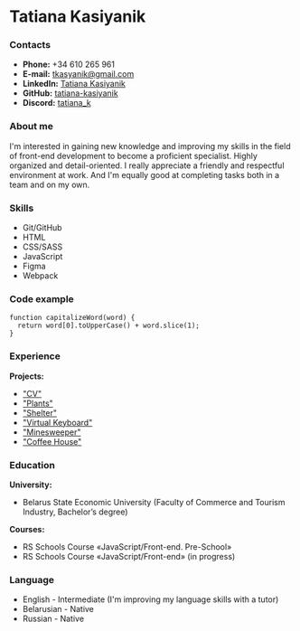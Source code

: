 # Tatiana Kasiyanik

### Contacts
* __Phone:__ +34 610 265 961
* __E-mail:__ tkasyanik@gmail.com
* __LinkedIn:__ [Tatiana Kasiyanik](https://www.linkedin.com/in/tatiana-kasiyanik-ba04b7257)
* __GitHub:__ [tatiana-kasiyanik](https://github.com/tatiana-kasiyanik)
* __Discord:__ [tatiana_k](https://discord.com/channels/@tatiana_kas)

### About me
I'm interested in gaining new knowledge and improving my skills in the field of front-end development to become a proficient specialist. Highly organized and detail-oriented. I really appreciate a friendly and respectful environment at work. And I'm equally good at completing tasks both in a team and on my own.

### Skills
* Git/GitHub
* HTML
* CSS/SASS
* JavaScript
* Figma
* Webpack

### Code example
```
function capitalizeWord(word) {
  return word[0].toUpperCase() + word.slice(1);
}
```

### Experience
__Projects:__ 
* ["CV"](https://tatiana-kasiyanik.github.io/rsschool-cv/)
* ["Plants"](https://rolling-scopes-school.github.io/tatiana-kasiyanik-JSFEPRESCHOOL2022Q4/plants/)
* ["Shelter"](https://rolling-scopes-school.github.io/tatiana-kasiyanik-JSFE2023Q1/shelter/)
* ["Virtual Keyboard"](https://tatiana-kasiyanik.github.io/virtual-keyboard/)
* ["Minesweeper"](https://rolling-scopes-school.github.io/tatiana-kasiyanik-JSFE2023Q1/minesweeper/)
* ["Coffee House"](https://rolling-scopes-school.github.io/tatiana-kasiyanik-JSFE2023Q4/coffee-house/)

### Education
__University:__ 
* Belarus State Economic University (Faculty of Commerce and Tourism Industry, Bachelor’s degree)

__Courses:__ 
* RS Schools Course «JavaScript/Front-end. Pre-School»
* RS Schools Course «JavaScript/Front-end» (in progress)

### Language
* English - Intermediate (I'm improving my language skills with a tutor)
* Belarusian - Native
* Russian - Native